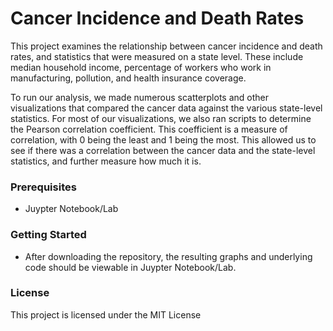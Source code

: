 # Cancer Incidence and Death Rates

This project examines the relationship between cancer incidence and death rates, and statistics that were measured on a state level. These include median
household income, percentage of workers who work in manufacturing, pollution, and health insurance coverage.

To run our analysis, we made numerous scatterplots and other visualizations that compared the cancer data against the various state-level statistics. For most of our visualizations, we also ran scripts to determine the Pearson correlation coefficient. This coefficient is a measure of correlation, with 0 being the least and 1 being the most.
This allowed us to see if there was a correlation between the cancer data and the state-level statistics, and further measure how much it is. 

### Prerequisites

* Juypter Notebook/Lab

### Getting Started

* After downloading the repository, the resulting graphs and underlying code should be viewable in Juypter Notebook/Lab. 

### License

This project is licensed under the MIT License
